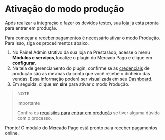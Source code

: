 # Ativação do modo produção

Após realizar a integração e fazer os devidos testes, sua loja já está pronta para entrar em produção.
 
Para começar a receber pagamentos é necessário ativar o modo Produção. Para isso, siga os procedimentos abaixo.
 
1. No Painel Administrativo da sua loja na Prestashop, acesse o menu **Módulos e serviços**, localize o plugin do Mercado Pago e clique em **configurar**.
2. Na tela de gerenciamento do plugin, confirme se as [credenciais](https://www.mercadopago[FAKER][URL][DOMAIN]/developers/pt/guides/resources/credentials) de produção são as mesmas da conta que você recebe o dinheiro das vendas. Essa informação poderá ser visualizada em seu [Dashboard](https://www.mercadopago[FAKER][URL][DOMAIN]/developers/pt/guides/resources/dashboard/introduction).
3. Em seguida, clique em **sim** para ativar o modo Produção.
 
> NOTE
>
> Importante
>
> Confira os [requisitos para entrar em produção](https://www.mercadopago[FAKER][URL][DOMAIN]/developers/pt/guides/manage-account/account/go-live-requirements) se tiver alguma dúvida com o processo.
 
Pronto! O módulo do Mercado Pago está pronto para receber pagamentos online.